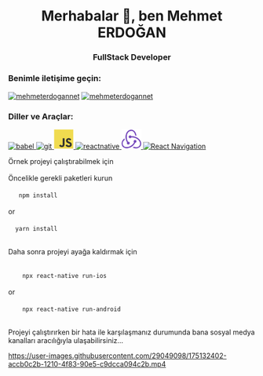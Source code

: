 <h1 align="center">Merhabalar 👋, ben Mehmet ERDOĞAN</h1>
<h3 align="center">FullStack Developer</h3>

<h3 align="left">Benimle iletişime geçin: </h3>
<p align="left">
<a href="https://fb.com/mehmeterdogannet" target="blank"><img align="center" src="https://raw.githubusercontent.com/rahuldkjain/github-profile-readme-generator/master/src/images/icons/Social/facebook.svg" alt="mehmeterdogannet" height="30" width="40" /></a>
<a href="https://instagram.com/mehmeterdogannet" target="boş"><img align="center" src="https://raw.githubusercontent.com/rahuldkjain/github-profile-readme-generator/master/src/images/icons/Social/instagram.svg" alt="mehmeterdogannet" height="30" width="40" /></a>
</p >

<h3 align="left">Diller ve Araçlar:</h3>
<p align="left"> <a href="https://babeljs.io/" target="_blank" rel="noreferrer"> <img src="https://www.vectorlogo.zone/logos/babeljs/babeljs-icon.svg" alt="babel" width="40" height="40"/> </a> <a href="https://git-scm.com/" target="_blank" rel="noreferrer"> <img src="https://www.vectorlogo.zone/logos/git-scm/git-scm-icon.svg" alt="git" width="40" height="40" /> </a> <a href="https://developer.mozilla.org/en-US/docs/Web/JavaScript" target="_blank" rel="noreferrer"> <img src="https://raw.githubusercontent.com/devicons/devicon/master/icons/javascript/javascript-original.svg" alt="javascript" width="40" height="40"/> </a> <a href="https://reactnative.dev/" target="_blank" rel="noreferrer"> <img src="https://reactnative.dev/img/header_logo.svg" alt="reactnative" width="40" height="40"/> </a> <a href="https://redux.js.org" target="_blank" rel="noreferrer"> <img src="https://raw.githubusercontent.com/devicons/devicon/master/icons/redux/redux-original.svg" alt="redux" genişlik ="40" height="40"/> </a> <a href="https://reactnavigation.org/" target="_blank" rel="noreferrer"> <img src="https://reactnavigation.org/img/spiro.svg" alt="React Navigation" genişlik ="40" height="40"/> </a></p>


<p>
  Örnek projeyi çalıştırabilmek için  <br><br>
  Öncelikle gerekli paketleri kurun<br>
  <code>
   npm install
  </code> <br>or <br>
  <code>
  yarn install
  </code>
  <p>Daha sonra projeyi ayağa kaldırmak için </p>
  <code>
    npx react-native run-ios
  </code>
   <br>or<br>
   <code>
    npx react-native run-android 
  </code>
</p>
<p>
  Projeyi çalıştırırken bir hata ile karşılaşmanız durumunda bana sosyal medya kanalları aracılığıyla ulaşabilirsiniz...
</p>


  



https://user-images.githubusercontent.com/29049098/175132402-accb0c2b-1210-4f83-90e5-c9dcca094c2b.mp4





